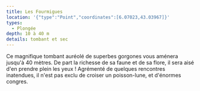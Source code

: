```yaml
---
title: Les Fourmigues
location: '{"type":"Point","coordinates":[6.07023,43.03967]}'
types:
  - Plongée
depth: 10 à 40 m
details: tombant et sec
---
```

Ce magnifique tombant auréolé de superbes gorgones vous aménera jusqu'à 40 mètres. De part la richesse de sa faune et de sa flore, il sera aisé d'en prendre plein les yeux ! Agrémenté de quelques rencontres inatendues, il n'est pas exclu de croiser un poisson-lune, et d'énormes congres.
